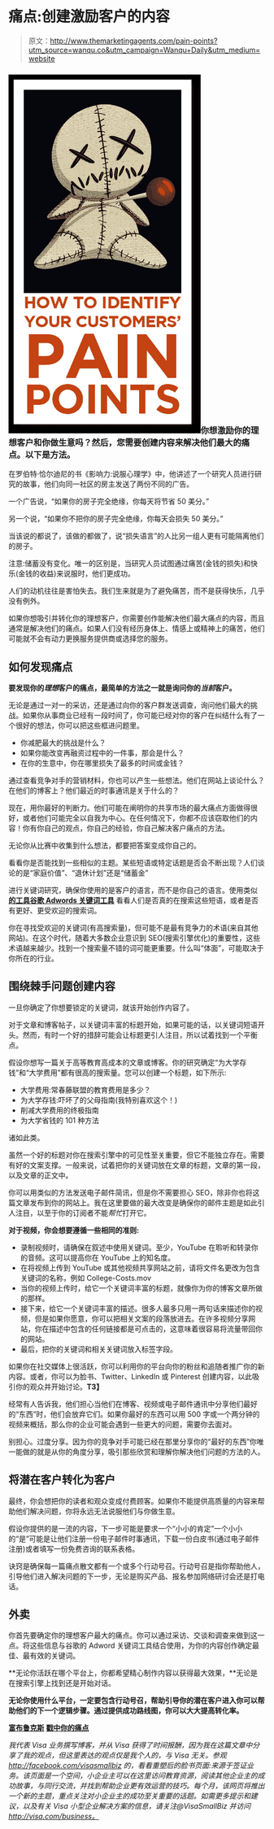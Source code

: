 # 痛点:创建激励客户的内容

> 原文：<http://www.themarketingagents.com/pain-points?utm_source=wanqu.co&utm_campaign=Wanqu+Daily&utm_medium=website>

### **![How to Create Content That Addresses Your Ideal Customer's Biggest Pain Points](img/4d88f1c286de9ef41686cfac0428e2be.png)你想激励你的理想客户和你做生意吗？然后，您需要创建内容来解决他们最大的痛点。以下是方法。**

在罗伯特·恰尔迪尼的书《影响力:说服心理学》中，他讲述了一个研究人员进行研究的故事，他们向同一社区的房主发送了两份不同的广告。

一个广告说，“如果你的房子完全绝缘，你每天将节省 50 美分。”

另一个说，“如果你不把你的房子完全绝缘，你每天会损失 50 美分。”

当该说的都说了，该做的都做了，说“损失语言”的人比另一组人更有可能隔离他们的房子。

注意:储蓄没有变化。唯一的区别是，当研究人员试图通过痛苦(金钱的损失)和快乐(金钱的收益)来说服时，他们更成功。

人们的动机往往是害怕失去。我们生来就是为了避免痛苦，而不是获得快乐，几乎没有例外。

如果你想吸引并转化你的理想客户，你需要创作能解决他们最大痛点的内容，而且通常是解决他们的痛点。如果人们没有经历身体上、情感上或精神上的痛苦，他们可能就不会有动力更换服务提供商或选择您的服务。

## **如何发现痛点**

**要发现你的*理想*客户的痛点，最简单的方法之一就是询问你的*当前*客户。**

无论是通过一对一的采访，还是通过向你的客户群发送调查，询问他们最大的挑战。如果你从事商业已经有一段时间了，你可能已经对你的客户在纠结什么有了一个很好的想法，你可以把这些框进问题里。

*   你减肥最大的挑战是什么？
*   如果你能改变再融资过程中的一件事，那会是什么？
*   在你的生意中，你在哪里损失了最多的时间或金钱？

通过查看竞争对手的营销材料，你也可以产生一些想法。他们在网站上谈论什么？在他们的博客上？他们最近的时事通讯是关于什么的？

现在，用你最好的判断力。他们可能在阐明你的共享市场的最大痛点方面做得很好，或者他们可能完全以自我为中心。在任何情况下，你都不应该窃取他们的内容！你有你自己的观点，你自己的经验，你自己解决客户痛点的方法。

无论你从比赛中收集到什么想法，都要把答案变成你自己的。

看看你是否能找到一些相似的主题。某些短语或特定话题是否会不断出现？人们谈论的是“家庭价值”、“退休计划”还是“储蓄金”

进行关键词研究，确保你使用的是客户的语言，而不是你自己的语言。使用类似 **[的工具谷歌 Adwords 关键词工具](https://adwords.google.com/o/KeywordTool)** 看看人们是否真的在搜索这些短语，或者是否有更好、更受欢迎的搜索词。

你在寻找受欢迎的关键词(有高搜索量)，但可能不是最有竞争力的术语(来自其他网站)。在这个时代，随着大多数企业意识到 SEO(搜索引擎优化)的重要性，这些术语越来越少。找到一个搜索量不错的词可能更重要。什么叫“体面”，可能取决于你所在的行业。

## **围绕棘手问题创建内容**

一旦你确定了你想要锁定的关键词，就该开始创作内容了。

对于文章和博客帖子，以关键词丰富的标题开始，如果可能的话，以关键词短语开头。然而，有时一个好的措辞可能会让标题更引人注目，所以试着找到一个平衡点。

假设你想写一篇关于高等教育高成本的文章或博客。你的研究确定“为大学存钱”和“大学费用”都有很高的搜索量。您可以创建一个标题，如下所示:

*   大学费用:常春藤联盟的教育费用是多少？
*   为大学存钱:吓坏了的父母指南(我特别喜欢这个！)
*   削减大学费用的终极指南
*   为大学省钱的 101 种方法

诸如此类。

虽然一个好的标题对你在搜索引擎中的可见性至关重要，但它不能独立存在。需要有好的文案支撑。一般来说，试着把你的关键词放在文章的标题，文章的第一段，以及文章的正文中。

你可以用类似的方法发送电子邮件简讯，但是你不需要担心 SEO，除非你也将这篇文章发布到你的网站上。我在这里要做的最大改变是确保你的邮件主题是如此引人注目，以至于你的订阅者不能*帮忙*打开它。

**对于视频，你会想要遵循一些相同的准则:**

*   录制视频时，请确保在叙述中使用关键词。至少，YouTube 在聆听和转录你的音频。这可以提高你在 YouTube 上的知名度。
*   在将视频上传到 YouTube 或其他视频共享网站之前，请将文件名更改为包含关键词的名称，例如 College-Costs.mov
*   当你的视频上传时，给它一个关键词丰富的标题，就像你为你的博客文章所做的那样。
*   接下来，给它一个关键词丰富的描述。很多人最多只用一两句话来描述你的视频，但是如果你愿意，你可以把相关文案的段落放进去。在许多视频分享网站，你在描述中包含的任何链接都是可点击的，这意味着很容易将流量带回你的网站。
*   最后，把你的关键词和相关关键词放入标签字段。

如果你在社交媒体上很活跃，你可以利用你的平台向你的粉丝和追随者推广你的新内容。或者，你可以为脸书、Twitter、LinkedIn 或 Pinterest 创建内容，以此吸引你的观众并开始讨论。**T3】**

经常有人告诉我，他们担心当他们在博客、视频或电子邮件通讯中分享他们最好的“东西”时，他们会放弃它们。如果你最好的东西可以用 500 字或一个两分钟的视频来概括，那么你的企业可能会遇到一些更大的问题，需要你去面对。

别担心。过度分享。因为你的竞争对手可能已经在那里分享你的“最好的东西”你唯一能做的就是从你的角度分享，吸引那些欣赏和理解你解决他们问题的方法的人。

## **将潜在客户转化为客户**

最终，你会想把你的读者和观众变成付费顾客。如果你不能提供高质量的内容来帮助他们解决问题，你将永远无法说服他们与你做生意。

假设你提供的是一流的内容，下一步可能是要求一个“小小的肯定”一个小小的“是”可能是让他们注册一份电子邮件时事通讯，下载一份白皮书(通过电子邮件注册)或者填写一份免费咨询的联系表格。

诀窍是确保每一篇痛点散文都有一个或多个行动号召。行动号召是指你帮助他人，引导他们进入解决问题的下一步，无论是购买产品、报名参加网络研讨会还是打电话。

## **外卖**

你首先要确定你的理想客户最大的痛点。你可以通过采访、交谈和调查来做到这一点。将这些信息与谷歌的 Adword 关键词工具结合使用，为你的内容创作确定最佳、最有效的关键词。

**无论你活跃在哪个平台上，你都希望精心制作内容以获得最大效果，**无论是在搜索引擎上找到还是开始对话。

**无论你使用什么平台，一定要包含行动号召，帮助引导你的潜在客户进入你可以帮助他们的下一个逻辑步骤。通过提供成功路线图，你可以大大提高转化率。**

**[富布鲁克斯](http://twitter.com/therichbrooks)**
**[戳中你的痛点](http://twitter.com/therichbrooks)**

*我代表 Visa 业务撰写博客，并从 Visa 获得了时间报酬，因为我在这篇文章中分享了我的观点，但这里表达的观点仅是我个人的，与 Visa 无关。参观 http://facebook.com/visasmallbiz 的，看看重塑后的脸书页面:来源于签证业务。该页面是一个空间，小企业主可以在这里访问教育资源，阅读其他企业主的成功故事，与同行交流，并找到帮助企业更有效运营的技巧。每个月，该网页将推出一个新的主题，重点关注对小企业主的成功至关重要的话题。如需更多提示和建议，以及有关 Visa 小型企业解决方案的信息，请关注@VisaSmallBiz 并访问 http://visa.com/business。*